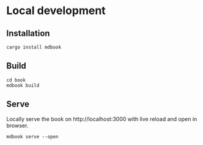 # Local development 

## Installation
```
cargo install mdbook
```

## Build
```
cd book
mdbook build
```

## Serve
Locally serve the book on http://localhost:3000
with live reload and open in browser.
```
mdbook serve --open
```
